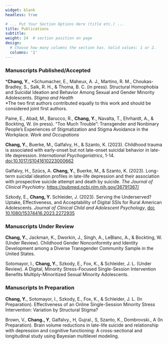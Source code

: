 ```yaml
---
widget: blank
headless: true

# ... Put Your Section Options Here (title etc.) ...
title: Publications
subtitle:
weight: 24  # section position on page
design:
  # Choose how many columns the section has. Valid values: 1 or 2.
  columns: '1'
---
```


<h3>Manuscripts Published/Accepted</h3>

***Chang, Y.**, *Schumacher, E.,  Maheux, A. J., Martino, R. M., Choukas-Bradley, S., Salk, R. H., & Thoma, B. C. (in press). Structural Homophobia and Suicidal Ideation and Behavior Among Sexual and Gender Minority Adolescents. *Stigma and Health*<br/>
*The two first authors contributed equally to this work and should be considered joint first authors.

Paine, E., Abad, M., Barucco, R., **Chang, Y.**, Navalta, T., Ehrhardt, A., & Bockting, W. (in press). “Too Much Trouble”: Transgender and Nonbinary People’s Experiences of Stigmatization and Stigma Avoidance in the Workplace. *Work and Occupations*

**Chang, Y.**, Buerke, M., Galfalvy, H., & Szanto, K. (2023). Childhood trauma is associated with early-onset but not late-onset suicidal behavior in late-life depression. *International Psychogeriatrics*, 1-14. [doi:10.1017/S1041610223000662](https://pubmed.ncbi.nlm.nih.gov/37642013/)  

Galfalvy, H., Szücs, A. **Chang, Y.**, Buerke, M., & Szanto, K. (2023). Long-term suicidal ideation profiles in late-life depression and their association with prospective suicide attempt and death by suicide. *The Journal of Clinical Psychiatry.* https://pubmed.ncbi.nlm.nih.gov/36791367/

Szkody, E., **Chang, Y.** Schleider, J. (2023). Serving the Underserved? Uptake, Effectiveness, and Acceptability of Digital SSIs for Rural American Adolescents. *Journal of Clinical Child and Adolescent Psychology*, [doi: 10.1080/15374416.2023.2272935](https://doi.org/10.1080/15374416.2023.2272935)

<h3>Manuscripts Under Review</h3>

**Chang, Y.**, Jackman, K., Dworkin, J., Singh, A., LeBlanc, A., & Bockting, W. (Under Review). Childhood Gender Nonconformity and Identity Development among a Diverse Transgender Community Sample in the United States. 

Sotomayor, I., **Chang, Y.**, Szkody, E., Fox, K., & Schleider, J. L. (Under Review). A Digital, Minority Stress-Focused Single-Session Intervention Benefits Multiply-Minoritized Sexual Minority Adolescents.

<h3>Manuscripts In Preparation</h3>

**Chang, Y.**, Sotomayor, I., Szkody, E., Fox, K., & Schleider, J. L. (In Preparation). Effectiveness of an Online Single-Session Minority Stress Intervention: Variation by Structural Stigma?

Brown, V., **Chang., Y**, Galfalvy., H, Gujral., S, Szanto, K., Dombrovski., A (In Preparation). Brain volume reductions in late-life suicide and relationship with depression and cognitive functioning: A cross-sectional and longitudinal study using Bayesian multilevel modeling.


